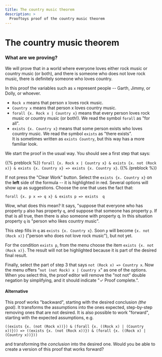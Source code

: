 ```yaml
---
title: The country music theorem
description: >
  Prooftoys proof of the country music theorem
---
```


# The country music theorem

### What are we proving?

We will prove that in a world where everyone loves either rock music
or country music (or both), and there is someone who does not love
rock music, there is definitely someone who loves country.

In this proof the variables such as `x` represent people --
Garth, Jimmy, or Dolly, or whoever.

- `Rock x` means that person x loves rock music.  
- `Country x` means that person x loves country music.  
- `forall {x. Rock x | Country x}` means that every person loves rock
  music or country music (or both!). We read the symbol `forall` as
  "for all".
- `exists {x. Country x}` means that some person exists who loves
  country music.  We read the symbol `exists` as "there exists".  
  It is sometimes written as `exists Country`, but this way has a more
  familiar look.

<div class=proof-editor data-exercise="nat/CountryMusic"></div>

We start the proof in the usual way.  You should see a first step that
says:

{{% preblock %}}
`forall {x. Rock x | Country x} & exists {x. not (Rock x)} & exists
{x. Country x} => exists {x. Country x}`.
{{% /preblock %}}

If not press the "Clear Work" button.  Select the `exists {x. Country
x}` on the **left** side of the formula -- it is highlighted in red.
Several options will show up as suggestions. Choose the one that uses
the fact that:

`forall {x. p x => q x} & exists p => exists  q`

Wow, what does this mean?  It says, "suppose that everyone who has
property `p` also has property `q`, and suppose that someone has
property `p`.  If that is all true, then there is also someone with
property q.  In this situation property `q` is "person who likes country
music".

This step fills in `q` as `exists {x. Country x}`. Soon `p` will become
`{x. not (Rock x)}` ("person who does not love rock music"), but not
yet.

For the condition `exists p`, from the menu choose the item `exists {x.
not (Rock x)}`.  The result will not be highlighted because it is part
of the desired final result.

Finally, select the part of step 3 that says `not (Rock x) => Country
x`.  Now the menu offers "`not (not Rock) x | Country x`" as one of the
options.  When you select this, the proof editor will remove the "not
not" double negation by simplifying, and it should indicate "&check;
Proof complete.".

#### Alternative

This proof works "backward", starting with the desired conclusion *(the
goal)*. It transforms the assumptions into the ones expected,
step-by-step removing ones that are not desired.  It is also possible to
work "forward", starting with the expected assumptions, e.g.

`((exists {x. (not (Rock x))}) & (forall {x. ((Rock x) | (Country x))}))
    => ((exists {x. (not (Rock x))}) & (forall {x. ((Rock x) | (Country x))}))`

and transforming the *conclusion* into the desired one.  Would
you be able to create a version of this proof that works forward?
